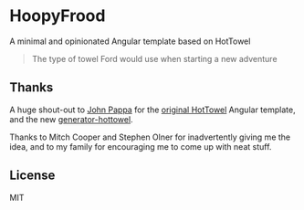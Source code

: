 # HoopyFrood
A minimal and opinionated Angular template based on HotTowel

>The type of towel Ford would use when starting a new adventure

## Thanks

A huge shout-out to [John Pappa](http://johnpapa.net/) for the [original HotTowel](https://github.com/johnpapa/HotTowel-Angular) Angular template, and the new [generator-hottowel](https://github.com/johnpapa/generator-hottowel).

Thanks to Mitch Cooper and Stephen Olner for inadvertently giving me the idea, and to my family for encouraging me to come up with neat stuff.

## License

MIT